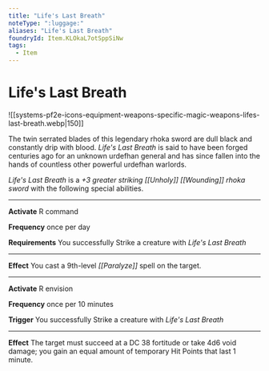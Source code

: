 ```yaml
---
title: "Life's Last Breath"
noteType: ":luggage:"
aliases: "Life's Last Breath"
foundryId: Item.KLOkaL7otSppSiNw
tags:
  - Item
---
```


# Life's Last Breath
![[systems-pf2e-icons-equipment-weapons-specific-magic-weapons-lifes-last-breath.webp|150]]

The twin serrated blades of this legendary rhoka sword are dull black and constantly drip with blood. _Life's Last Breath_ is said to have been forged centuries ago for an unknown urdefhan general and has since fallen into the hands of countless other powerful urdefhan warlords.

_Life's Last Breath_ is a _+3 greater striking [[Unholy]] [[Wounding]] rhoka sword_ with the following special abilities.

* * *

**Activate** R command

**Frequency** once per day

**Requirements** You successfully Strike a creature with _Life's Last Breath_

* * *

**Effect** You cast a 9th-level _[[Paralyze]]_ spell on the target.

* * *

**Activate** R envision

**Frequency** once per 10 minutes

**Trigger** You successfully Strike a creature with _Life's Last Breath_

* * *

**Effect** The target must succeed at a DC 38 fortitude or take 4d6 void damage; you gain an equal amount of temporary Hit Points that last 1 minute.
